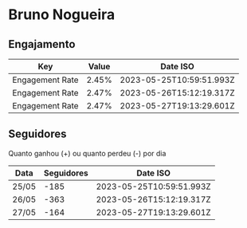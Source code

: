 # Bruno Nogueira

## Engajamento

| Key             | Value | Date ISO                 |
| --------------- | ----- | ------------------------ |
| Engagement Rate | 2.45% | 2023-05-25T10:59:51.993Z |
| Engagement Rate | 2.47% | 2023-05-26T15:12:19.317Z |
| Engagement Rate | 2.47% | 2023-05-27T19:13:29.601Z |

## Seguidores

Quanto ganhou (+) ou quanto perdeu (-) por dia

| Data  | Seguidores | Date ISO                 |
| ----- | ---------- | ------------------------ |
| 25/05 | -185       | 2023-05-25T10:59:51.993Z |
| 26/05 | -363       | 2023-05-26T15:12:19.317Z |
| 27/05 | -164       | 2023-05-27T19:13:29.601Z |